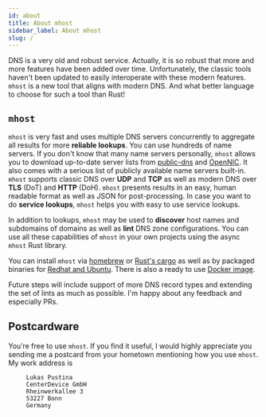 ```yaml
---
id: about
title: About mhost
sidebar_label: About mhost
slug: /
---
```


DNS is a very old and robust service. Actually, it is so robust that more and more features have been added over time. Unfortunately, the classic tools haven't been updated to easily interoperate with these modern features.  `mhost` is a new tool that aligns with modern DNS. And what better language to choose for such a tool than Rust!

## `mhost`

`mhost` is very fast and uses multiple DNS servers concurrently to aggregate all results for more **reliable lookups**. You can use hundreds of name servers. If you don't know that many name servers personally, `mhost` allows you to download up-to-date server lists from [public-dns](https://public-dns.info) and [OpenNIC](https://www.opennic.org). It also comes with a serious list of publicly available name servers built-in. `mhost` supports classic DNS over **UDP** and **TCP** as well as modern DNS over **TLS** (DoT) and **HTTP** (DoH). `mhost` presents results in an easy, human readable format as well as JSON for post-processing. In case you want to do **service lookups**, `mhost` helps you with easy to use service lookups.

In addition to lookups, `mhost` may be used to **discover** host names and subdomains of domains as well as **lint** DNS zone configurations. You can use all these capabilities of `mhost` in your own projects using the async `mhost` Rust library.

You can install `mhost` via [homebrew](https://brew.sh) or [Rust's cargo](https://rustup.rs) as well as by packaged binaries for [Redhat and Ubuntu](https://github.com/lukaspustina/mhost/releases). There is also a ready to use [Docker image](https://hub.docker.com/r/lukaspustina/mhost).

Future steps will include support of more DNS record types and extending the set of lints as much as possible. I'm happy about any feedback and especially PRs.

## Postcardware

You’re free to use `mhost`. If you find it useful, I would highly appreciate you sending me a postcard from your hometown mentioning how you use `mhost`. My work address is

```plain
     Lukas Pustina
     CenterDevice GmbH
     Rheinwerkallee 3
     53227 Bonn
     Germany
```

